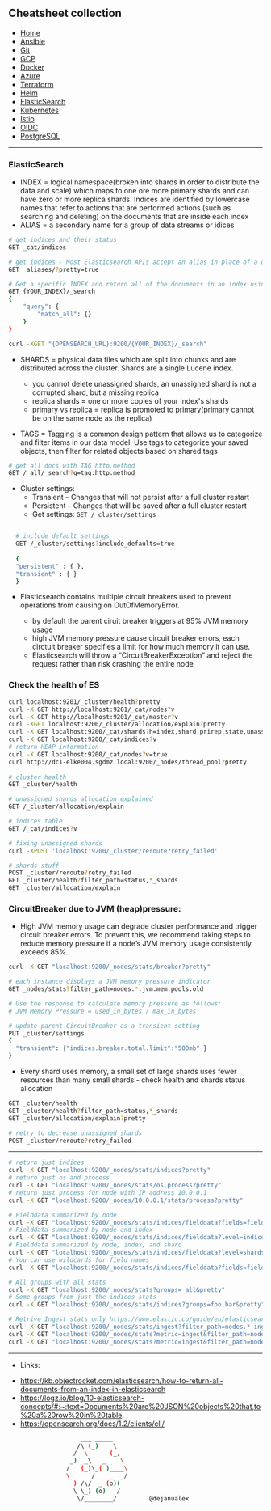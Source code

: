 ## Cheatsheet collection

* [Home](index.md)
* [Ansible](ansible.md)
* [Git](git.md)
* [GCP](gcp.md)
* [Docker](docker.md)
* [Azure](azure.md)
* [Terraform](terraform.md)
* [Helm](helm.md)
* <ins>[ElasticSearch](elastic.md)<ins>
* [Kubernetes](k8s.md)
* [Istio](istio.md)
* [OIDC](openID.md)
* [PostgreSQL](postgres.md)

---

### ElasticSearch

* INDEX = logical namespace(broken into shards in order to distribute the data and scale) which maps to one ore more primary shards and can have zero or more replica shards. Indices are identified by lowercase names that refer to actions that are performed actions (such as searching and deleting) on the documents that are inside each index
* ALIAS = a secondary name for a group of data streams or idices

```bash
# get indices and their status
GET _cat/indices

# get indices - Most Elasticsearch APIs accept an alias in place of a data stream or index name
GET _aliases/?pretty=true

# Get a specific INDEX and return all of the documents in an index using a "match_all" qu
GET {YOUR_INDEX}/_search
{
    "query": {
        "match_all": {}
    }
}

curl -XGET "{OPENSEARCH_URL}:9200/{YOUR_INDEX}/_search"
```

* SHARDS = physical data files which are split into chunks and are distributed across the cluster. Shards are a single Lucene index.
  * you cannot delete unassigned shards, an unassigned shard is not a corrupted shard, but a missing replica
  * replica shards = one or more copies of your index's shards
  * primary vs replica = replica is promoted to primary(primary cannot be on the same node as the replica)

* TAGS = Tagging is a common design pattern that allows us to categorize and filter items in our data model. Use tags to categorize your saved objects, then filter for related objects based on shared tags

```bash
# get all docs with TAG http.method
GET /_all/_search?q=tag:http.method
```

* Cluster settings:
  * Transient – Changes that will not persist after a full cluster restart
  * Persistent – Changes that will be saved after a full cluster restart
  * Get settings: `GET /_cluster/settings`

```bash

  # include default settings
  GET /_cluster/settings?include_defaults=true
  
  {
  "persistent" : { },
  "transient" : { }
  }
```

* Elasticsearch contains multiple circuit breakers used to prevent operations from causing on OutOfMemoryError.

  - by default the parent ciruit breaker triggers at 95% JVM memory usage
  - high JVM memory pressure cause circuit breaker errors, each circtuit breaker specifies a limit for how much memory it can use.
  - Elasticsearch will throw a  “CircuitBreakerException” and reject the request rather than risk crashing the entire node

### Check the health of ES

```bash
curl localhost:9201/_cluster/health?pretty
curl -X GET http://localhost:9201/_cat/nodes?v
curl -X GET http://localhost:9201/_cat/master?v
curl -XGET localhost:9200/_cluster/allocation/explain?pretty
curl -X GET localhost:9200/_cat/shards?h=index,shard,prirep,state,unassigned.reason
curl -X GET localhost:9200/_cat/indices?v
# return HEAP information
curl -X GET localhost:9200/_cat/nodes?v=true
curl http://dc1-elke004.sgdmz.local:9200/_nodes/thread_pool?pretty
 
# cluster health
GET _cluster/health

# unassigned shards allocation explained
GET /_cluster/allocation/explain

# indices table
GET /_cat/indices?v 

# fixing unassigned shards
curl -XPOST 'localhost:9200/_cluster/reroute?retry_failed' 

# shards stuff
POST _cluster/reroute?retry_failed
GET _cluster/health?filter_path=status,*_shards
GET _cluster/allocation/explain
```

### CircuitBreaker due to JVM (heap)pressure:
  * High JVM memory usage can degrade cluster performance and trigger circuit breaker errors. To prevent this, we recommend taking steps to reduce memory pressure if a node’s JVM memory usage consistently exceeds 85%.

```bash
curl -X GET "localhost:9200/_nodes/stats/breaker?pretty"

# each instance displays a JVM memory pressure indicator
GET _nodes/stats?filter_path=nodes.*.jvm.mem.pools.old

# Use the response to calculate memory pressure as follows:
# JVM Memory Pressure = used_in_bytes / max_in_bytes

# update parent CircuitBreaker as a transient setting
PUT _cluster/settings
{
  "transient": {"indices.breaker.total.limit":"500mb" }
}
```

  * Every shard uses memory, a small set of large shards uses fewer resources than many small shards - check health and shards status allocation

```bash
GET _cluster/health
GET _cluster/health?filter_path=status,*_shards
GET _cluster/allocation/explain?pretty

# retry to decrease unassigned_shards
POST _cluster/reroute?retry_failed
```

---

```bash
# return just indices
curl -X GET "localhost:9200/_nodes/stats/indices?pretty"
# return just os and process
curl -X GET "localhost:9200/_nodes/stats/os,process?pretty"
# return just process for node with IP address 10.0.0.1
curl -X GET "localhost:9200/_nodes/10.0.0.1/stats/process?pretty"

# Fielddata summarized by node
curl -X GET "localhost:9200/_nodes/stats/indices/fielddata?fields=field1,field2&pretty"
# Fielddata summarized by node and index
curl -X GET "localhost:9200/_nodes/stats/indices/fielddata?level=indices&fields=field1,field2&pretty"
# Fielddata summarized by node, index, and shard
curl -X GET "localhost:9200/_nodes/stats/indices/fielddata?level=shards&fields=field1,field2&pretty"
# You can use wildcards for field names
curl -X GET "localhost:9200/_nodes/stats/indices/fielddata?fields=field*&pretty"

# All groups with all stats
curl -X GET "localhost:9200/_nodes/stats?groups=_all&pretty"
# Some groups from just the indices stats
curl -X GET "localhost:9200/_nodes/stats/indices?groups=foo,bar&pretty"

# Retrive Ingest stats only https://www.elastic.co/guide/en/elasticsearch/reference/current/cluster-nodes-stats.html#cluster-nodes-stats-ingest-ex
curl -X GET "localhost:9200/_nodes/stats/ingest?filter_path=nodes.*.ingest&pretty"
curl -X GET "localhost:9200/_nodes/stats?metric=ingest&filter_path=nodes.*.ingest&pretty"
curl -X GET "localhost:9200/_nodes/stats?metric=ingest&filter_path=nodes.*.ingest.pipelines&pretty"
```
---

* Links:

- https://kb.objectrocket.com/elasticsearch/how-to-return-all-documents-from-an-index-in-elasticsearch
- https://logz.io/blog/10-elasticsearch-concepts/#:~:text=Documents%20are%20JSON%20objects%20that,to%20a%20row%20in%20table.
- https://opensearch.org/docs/1.2/clients/cli/
 
```bash
                    ___ _____
                   /\ (_)    \
                  /  \      (_,
                 _)  _\   _    \
                /   (_)\_( )____\
                \_     /    _  _/
                  ) /\/  _ (o)(
                  \ \_) (o)   /
                   \/________/         @dejanualex
```